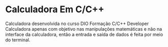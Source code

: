 # Calculadora Em C/C++
Calculadora desenvolvida no curso DIO Formação C/C++ Developer
 Calculadora apenas com objetivo nas manipulações matemáticas e não na interface da calculadora, então a entrada e saída de dados é feita por meio do terminal.
